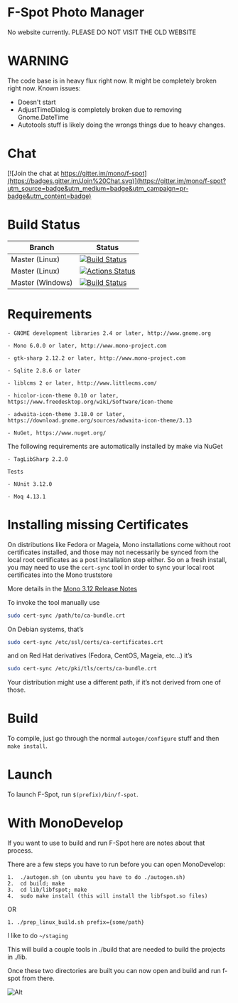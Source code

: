 # F-Spot Photo Manager
No website currently. PLEASE DO NOT VISIT THE OLD WEBSITE

# WARNING
The code base is in heavy flux right now. It might be completely broken right now.
Known issues:
* Doesn't start
* AdjustTimeDialog is completely broken due to removing Gnome.DateTime
* Autotools stuff is likely doing the wrongs things due to heavy changes.

# Chat
[![Join the chat at https://gitter.im/mono/f-spot](https://badges.gitter.im/Join%20Chat.svg)](https://gitter.im/mono/f-spot?utm_source=badge&utm_medium=badge&utm_campaign=pr-badge&utm_content=badge)

# Build Status

| Branch | Status |
|--------|--------|
| Master (Linux) |[![Build Status](https://travis-ci.org/f-spot/f-spot.svg?branch=master)](https://travis-ci.org/f-spot/f-spot)|
| Master (Linux) |[![Actions Status](https://github.com/f-spot/f-spot/workflows/Ubuntu/badge.svg)](https://github.com/f-spot/f-spot/actions) |
| Master (Windows) | [![Build Status](https://dev.azure.com/decriptor-oss/f-spot/_apis/build/status/Windows?branchName=master)](https://dev.azure.com/decriptor-oss/f-spot/_build/latest?definitionId=3&branchName=master) |


# Requirements

	- GNOME development libraries 2.4 or later, http://www.gnome.org

	- Mono 6.0.0 or later, http://www.mono-project.com

	- gtk-sharp 2.12.2 or later, http://www.mono-project.com

	- Sqlite 2.8.6 or later

	- liblcms 2 or later, http://www.littlecms.com/

	- hicolor-icon-theme 0.10 or later, https://www.freedesktop.org/wiki/Software/icon-theme

	- adwaita-icon-theme 3.18.0 or later, https://download.gnome.org/sources/adwaita-icon-theme/3.13

	- NuGet, https://www.nuget.org/

The following requirements are automatically installed by make via
NuGet

	- TagLibSharp 2.2.0

	Tests

	- NUnit 3.12.0

	- Moq 4.13.1

# Installing missing Certificates

On distributions like Fedora or Mageia, Mono installations come without root certificates installed, and those may not necessarily be synced from the local root certificates as a post installation step either.
So on a fresh install, you may need to use the `cert-sync` tool in order to sync your local root certificates into the Mono truststore

More details in the [Mono 3.12 Release Notes](http://www.mono-project.com/docs/about-mono/releases/3.12.0/#cert-sync)

To invoke the tool manually use

```bash
sudo cert-sync /path/to/ca-bundle.crt
```

On Debian systems, that’s

```bash
sudo cert-sync /etc/ssl/certs/ca-certificates.crt
```

and on Red Hat derivatives (Fedora, CentOS, Mageia, etc...) it’s

```bash
sudo cert-sync /etc/pki/tls/certs/ca-bundle.crt
```

Your distribution might use a different path, if it’s not derived from one of those.

# Build

To compile, just go through the normal `autogen/configure` stuff and
then `make install`.

# Launch

To launch F-Spot, run `$(prefix)/bin/f-spot`.

# With MonoDevelop

If you want to use <IDE> to build and run F-Spot here are notes about that process.

There are a few steps you have to run before you can open MonoDevelop:

	1.  ./autogen.sh (on ubuntu you have to do ./autogen.sh)
	2.  cd build; make
	3.  cd lib/libfspot; make
	4.  sudo make install (this will install the libfspot.so files)

OR

	1. ./prep_linux_build.sh prefix={some/path}

I like to do `~/staging`

This will build a couple tools in ./build that are needed to build the projects in ./lib.

Once these two directories are built you can now open <IDE> and build and run f-spot from there.
	
![Alt](https://repobeats.axiom.co/api/embed/fade091fb5fad392ab9b7997918d611c788fabee.svg "Repobeats analytics image")

